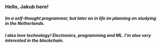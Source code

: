 ### Hello, Jakub here!

##### Im a self-thought programmer, but later on in life im planning on studying in the Netherlands.
##### I also love technology! Electronics, programming and ML. I'm also very interested in the blockchain.

